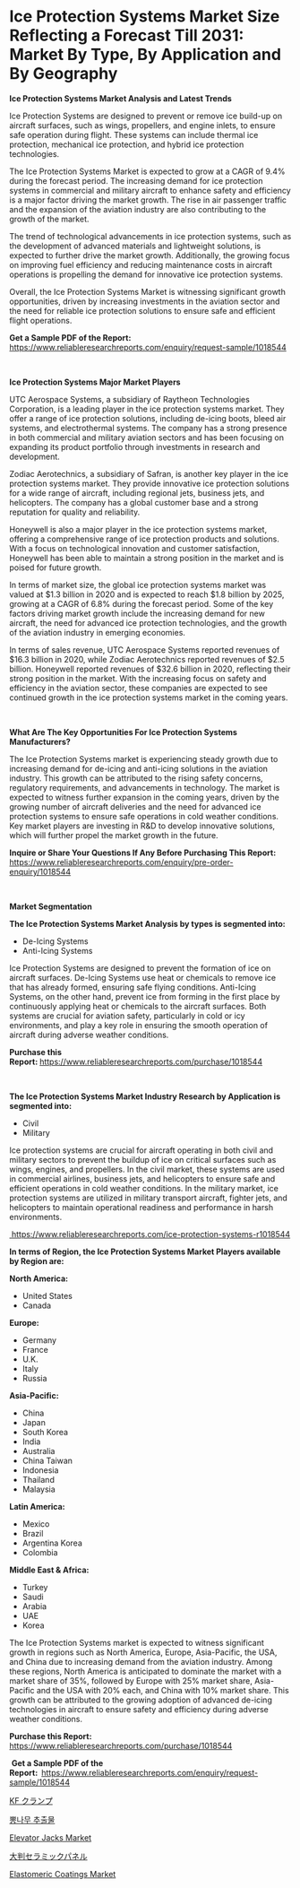 <p><h1>Ice Protection Systems Market Size Reflecting a Forecast Till 2031: Market By Type, By Application and By Geography</h1></p><p><strong>Ice Protection Systems Market Analysis and Latest Trends</strong></p>
<p><p>Ice Protection Systems are designed to prevent or remove ice build-up on aircraft surfaces, such as wings, propellers, and engine inlets, to ensure safe operation during flight. These systems can include thermal ice protection, mechanical ice protection, and hybrid ice protection technologies.</p><p>The Ice Protection Systems Market is expected to grow at a CAGR of 9.4% during the forecast period. The increasing demand for ice protection systems in commercial and military aircraft to enhance safety and efficiency is a major factor driving the market growth. The rise in air passenger traffic and the expansion of the aviation industry are also contributing to the growth of the market.</p><p>The trend of technological advancements in ice protection systems, such as the development of advanced materials and lightweight solutions, is expected to further drive the market growth. Additionally, the growing focus on improving fuel efficiency and reducing maintenance costs in aircraft operations is propelling the demand for innovative ice protection systems.</p><p>Overall, the Ice Protection Systems Market is witnessing significant growth opportunities, driven by increasing investments in the aviation sector and the need for reliable ice protection solutions to ensure safe and efficient flight operations.</p></p>
<p><strong>Get a Sample PDF of the Report:&nbsp;</strong> <a href="https://www.reliableresearchreports.com/enquiry/request-sample/1018544">https://www.reliableresearchreports.com/enquiry/request-sample/1018544</a></p>
<p>&nbsp;</p>
<p><strong>Ice Protection Systems Major Market Players</strong></p>
<p><p>UTC Aerospace Systems, a subsidiary of Raytheon Technologies Corporation, is a leading player in the ice protection systems market. They offer a range of ice protection solutions, including de-icing boots, bleed air systems, and electrothermal systems. The company has a strong presence in both commercial and military aviation sectors and has been focusing on expanding its product portfolio through investments in research and development.</p><p>Zodiac Aerotechnics, a subsidiary of Safran, is another key player in the ice protection systems market. They provide innovative ice protection solutions for a wide range of aircraft, including regional jets, business jets, and helicopters. The company has a global customer base and a strong reputation for quality and reliability.</p><p>Honeywell is also a major player in the ice protection systems market, offering a comprehensive range of ice protection products and solutions. With a focus on technological innovation and customer satisfaction, Honeywell has been able to maintain a strong position in the market and is poised for future growth.</p><p>In terms of market size, the global ice protection systems market was valued at $1.3 billion in 2020 and is expected to reach $1.8 billion by 2025, growing at a CAGR of 6.8% during the forecast period. Some of the key factors driving market growth include the increasing demand for new aircraft, the need for advanced ice protection technologies, and the growth of the aviation industry in emerging economies. </p><p>In terms of sales revenue, UTC Aerospace Systems reported revenues of $16.3 billion in 2020, while Zodiac Aerotechnics reported revenues of $2.5 billion. Honeywell reported revenues of $32.6 billion in 2020, reflecting their strong position in the market. With the increasing focus on safety and efficiency in the aviation sector, these companies are expected to see continued growth in the ice protection systems market in the coming years.</p></p>
<p>&nbsp;</p>
<p><strong>What Are The Key Opportunities For Ice Protection Systems Manufacturers?</strong></p>
<p><p>The Ice Protection Systems market is experiencing steady growth due to increasing demand for de-icing and anti-icing solutions in the aviation industry. This growth can be attributed to the rising safety concerns, regulatory requirements, and advancements in technology. The market is expected to witness further expansion in the coming years, driven by the growing number of aircraft deliveries and the need for advanced ice protection systems to ensure safe operations in cold weather conditions. Key market players are investing in R&D to develop innovative solutions, which will further propel the market growth in the future.</p></p>
<p><strong>Inquire or Share Your Questions If Any Before Purchasing This Report:</strong> <a href="https://www.reliableresearchreports.com/enquiry/pre-order-enquiry/1018544">https://www.reliableresearchreports.com/enquiry/pre-order-enquiry/1018544</a></p>
<p>&nbsp;</p>
<p><strong>Market Segmentation</strong></p>
<p><strong>The Ice Protection Systems Market Analysis by types is segmented into:</strong></p>
<p><ul><li>De-Icing Systems</li><li>Anti-Icing Systems</li></ul></p>
<p><p>Ice Protection Systems are designed to prevent the formation of ice on aircraft surfaces. De-Icing Systems use heat or chemicals to remove ice that has already formed, ensuring safe flying conditions. Anti-Icing Systems, on the other hand, prevent ice from forming in the first place by continuously applying heat or chemicals to the aircraft surfaces. Both systems are crucial for aviation safety, particularly in cold or icy environments, and play a key role in ensuring the smooth operation of aircraft during adverse weather conditions.</p></p>
<p><strong>Purchase this Report:&nbsp;</strong><a href="https://www.reliableresearchreports.com/purchase/1018544">https://www.reliableresearchreports.com/purchase/1018544</a></p>
<p>&nbsp;</p>
<p><strong>The Ice Protection Systems Market Industry Research by Application is segmented into:</strong></p>
<p><ul><li>Civil</li><li>Military</li></ul></p>
<p><p>Ice protection systems are crucial for aircraft operating in both civil and military sectors to prevent the buildup of ice on critical surfaces such as wings, engines, and propellers. In the civil market, these systems are used in commercial airlines, business jets, and helicopters to ensure safe and efficient operations in cold weather conditions. In the military market, ice protection systems are utilized in military transport aircraft, fighter jets, and helicopters to maintain operational readiness and performance in harsh environments.</p></p>
<p><a href="https://www.reliableresearchreports.com/ice-protection-systems-r1018544">&nbsp;https://www.reliableresearchreports.com/ice-protection-systems-r1018544</a></p>
<p><strong>In terms of Region, the Ice Protection Systems Market Players available by Region are:</strong></p>
<p>
    <p> <strong> North America: </strong>
        <ul>
            <li>United States</li>
            <li>Canada</li>
        </ul>
        </p> 
    <p> <strong> Europe: </strong>
        <ul>
            <li>Germany</li>
            <li>France</li>
            <li>U.K.</li>
            <li>Italy</li>
            <li>Russia</li>
        </ul>
        </p> 
    <p> <strong> Asia-Pacific: </strong>
        <ul>
            <li>China</li>
            <li>Japan</li>
            <li>South Korea</li>
            <li>India</li>
            <li>Australia</li>
            <li>China Taiwan</li>
            <li>Indonesia</li>
            <li>Thailand</li>
            <li>Malaysia</li>
        </ul>
        </p> 
    <p> <strong> Latin America: </strong>
        <ul>
            <li>Mexico</li>
            <li>Brazil</li>
            <li>Argentina Korea</li>
            <li>Colombia</li>
        </ul>
        </p> 
    <p> <strong> Middle East & Africa: </strong>
        <ul>
            <li>Turkey</li>
            <li>Saudi</li>
            <li>Arabia</li>
            <li>UAE</li>
            <li>Korea</li>
        </ul>
    </p>
    </p>
<p><p>The Ice Protection Systems market is expected to witness significant growth in regions such as North America, Europe, Asia-Pacific, the USA, and China due to increasing demand from the aviation industry. Among these regions, North America is anticipated to dominate the market with a market share of 35%, followed by Europe with 25% market share, Asia-Pacific and the USA with 20% each, and China with 10% market share. This growth can be attributed to the growing adoption of advanced de-icing technologies in aircraft to ensure safety and efficiency during adverse weather conditions.</p></p>
<p><strong>Purchase this Report: </strong><a href="https://www.reliableresearchreports.com/purchase/1018544">https://www.reliableresearchreports.com/purchase/1018544</a></p>
<p>&nbsp;<strong>Get a Sample PDF of the Report:&nbsp;&nbsp;</strong><a href="https://www.reliableresearchreports.com/enquiry/request-sample/1018544">https://www.reliableresearchreports.com/enquiry/request-sample/1018544</a></p>
<p><strong></strong></p>
<p><p><a href="https://github.com/dzy793153605/Market-Research-Report-List-1/blob/main/889913635600.md">KF クランプ</a></p><p><a href="https://github.com/WilburKihn5676/Market-Research-Report-List-1/blob/main/994744832598.md">뽕나무 추출물</a></p><p><a href="https://github.com/shotows/Market-Research-Report-List-2/blob/main/elevator-jacks-market.md">Elevator Jacks Market</a></p><p><a href="https://github.com/EthanMorar2011/Market-Research-Report-List-1/blob/main/668131135601.md">大判セラミックパネル</a></p><p><a href="https://issuu.com/reportprime-2/docs/elastomeric-coatings-market-size-2030.pptx">Elastomeric Coatings Market</a></p></p>